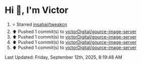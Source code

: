 <h1>Hi 👋, I'm Victor </h1>

<!--RECENT_ACTIVITY:start-->
1. ⭐ Starred [jnsahaj/tweakcn](https://github.com/jnsahaj/tweakcn)<br>
2. ⬆️ Pushed 1 commit(s) to [victorDigital/gource-image-server](https://github.com/victorDigital/gource-image-server)<br>
3. ⬆️ Pushed 1 commit(s) to [victorDigital/gource-image-server](https://github.com/victorDigital/gource-image-server)<br>
4. ⬆️ Pushed 1 commit(s) to [victorDigital/gource-image-server](https://github.com/victorDigital/gource-image-server)<br>
5. ⬆️ Pushed 1 commit(s) to [victorDigital/gource-image-server](https://github.com/victorDigital/gource-image-server)<br>
<!--RECENT_ACTIVITY:end-->

<!--RECENT_ACTIVITY:last_update-->
Last Updated: Friday, September 12th, 2025, 8:19:48 AM
<!--RECENT_ACTIVITY:last_update_end-->
